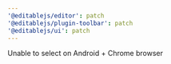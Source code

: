 ```yaml
---
'@editablejs/editor': patch
'@editablejs/plugin-toolbar': patch
'@editablejs/ui': patch
---
```


Unable to select on Android + Chrome browser
